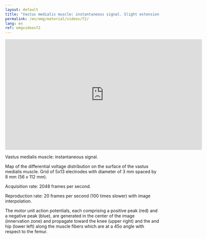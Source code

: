 ```yaml
---
layout: default
title: "Vastus medialis muscle: instantaneous signal. Slight extension of the leg."
permalink: /en/emg/material/videos/f2/
lang: en
ref: emgvideosf2
---
```


<iframe width="640" height="360" src="https://www.youtube-nocookie.com/embed/K1DDA5LbZus?rel=0&loop=1&modestbranding=1&playlist=du_qytEj7jA" frameborder="0" allowfullscreen></iframe>

Vastus medialis muscle: instantaneous signal.

Map of the differential voltage distribution on the surface of the vastus medialis muscle. Grid of 5x13 electrodes with diameter of 3 mm spaced by 8 mm (56 x 112 mm).

Acquisition rate: 2048 frames per second.

Reproduction rate: 20 frames per second (100 times slower) with image interpolation.

The motor unit action potentials, each comprising a positive peak (red) and a negative peak (blue), are generated in the center of the image (innervation zone) and propagate toward the knee (upper right) and the and hip (lower left) along the muscle fibers which are at a 45o angle with respect to the femur.